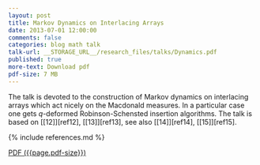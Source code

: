 ```yaml
---
layout: post
title: Markov Dynamics on Interlacing Arrays
date: 2013-07-01 12:00:00
comments: false
categories: blog math talk
talk-url: __STORAGE_URL__/research_files/talks/Dynamics.pdf
published: true
more-text: Download pdf
pdf-size: 7 MB
---
```


The talk is devoted to the construction of Markov dynamics
on interlacing arrays which act nicely on the Macdonald measures.
In a particular case one gets $q$-deformed Robinson-Schensted
insertion algorithms. The talk is based on
[[12]][ref12], [[13]][ref13], see also
[[14]][ref14], [[15]][ref15].


{% include references.md %}

<!--more-->

<a href="{{ page.talk-url | replace: '__STORAGE_URL__', site.storage_url}}" target="_blank">PDF ({{page.pdf-size}})</a>
